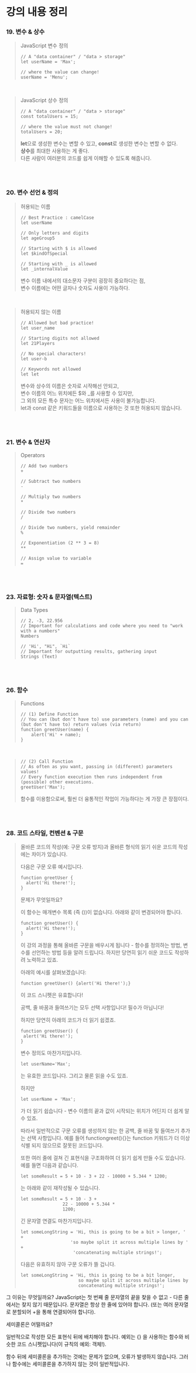 # 강의 내용 정리

### 19. 변수 & 상수
> JavaScript 변수 정의
> ```JS
> // A "data container" / "data > storage"
> let userName = 'Max';
> 
> // where the value can change!
> userName = 'Menu';
> ```

<br>

> JavaScript 상수 정의
> ```JS
> // A "data container" / "data > storage"
> const totalUsers = 15;
> 
> // where the value must not change!
> totalUsers = 20;
> ```
> **let**으로 생성한 변수는 변할 수 있고, **const**로 생성한 변수는 변할 수 없다.  
> **상수**를 최대한 사용하는 게 좋다.  
> 다른 사람이 여러분의 코드를 쉽게 이해할 수 있도록 해줍니다.

<br><br>

### 20. 변수 선언 & 정의
> 허용되는 이름
> ```JS
> // Best Practice : camelCase
> let userName
> 
> // Only letters and digits
> let ageGroup5
>
> // Starting with $ is allowed
> let $kindOfSpecial
>
> // Starting with _ is allowed
> let _internalValue
> ```
> 변수 이름 내에서의 대소문자 구분이 굉장히 중요하다는 점,  
> 변수 이름에는 어떤 글자나 숫자도 사용이 가능하다.

<br>

> 허용되지 않는 이름
> ```JS
> // Allowed but bad practice!
> let user_name
>
> // Starting digits not allowed
> let 21Players
>
> // No special characters!
> let user-b
>
> // Keywords not allowed
> let let
> ```
> 변수와 상수의 이름은 숫자로 시작해선 안되고,  
> 변수 이름의 어느 위치에든 $와 _를 사용할 수 있지만,   
> 그 외의 모든 특수 문자는 어느 위치에서든 사용이 불가능합니다.  
> let과 const 같은 키워드들을 이름으로 사용하는 것 또한 허용되지 않습니다.

<br><br>

### 21. 변수 & 연산자
> Operators  
> ```JS
> // Add two numbers
> +
>
> // Subtract two numbers
> -
>
> // Multiply two numbers
> *
>
> // Divide two numbers
> / 
>
> // Divide two numbers, yield remainder
> %
>
> // Exponentiation (2 ** 3 = 8)
> **
>
> // Assign value to variable
> =


<br><br>

### 23. 자료형: 숫자 & 문자열(텍스트)
> Data Types
> ```JS
> // 2, -3, 22.956
> // Important for calculations and code where you need to "work with a numbers"
> Numbers
>
> // 'Hi', "Hi", `Hi`
> // Important for outputting results, gathering input
> Strings (Text)
> ```

<br><br>

### 26. 함수
> Functions
> ```JS
> // (1) Define Function
> // You can (but don't have to) use parameters (name) and you can (but don't have to) return values (via return)
> function greetUser(name) {
>     alert('Hi' + name);
> }
> ```

<br>

> ```JS
> // (2) Call Function
> // As often as you want, passing in (different) parameters values!
> // Every function execution then runs independent from (possible) other executions.
> greetUser('Max');
> ```
> 함수를 이용함으로써, 훨씬 더 융통적인 작업이 가능하다는 게 가장 큰 장점이다.

<br><br>

### 28. 코드 스타일, 컨벤션 & 구문
> 올바른 코드의 작성(예: 구문 오류 방지)과 올바른 형식의 읽기 쉬운 코드의 
> 작성에는 차이가 있습니다.
>
> 다음은 구문 오류 예시입니다.
> ```JS
> function greetUser {
>   alert('Hi there!');
> }
> ```
> 문제가 무엇일까요?
>
> 이 함수는 매개변수 목록 (즉 ())이 없습니다. 
> 아래와 같이 변경되어야 합니다.
> ```JS
> function greetUser() {
>   alert('Hi there!');
> }
> ```
>이 강의 과정을 통해 올바른 구문을 배우시게 됩니다 - 함수를 정의하는 방법, 변수를 선언하는 방법 등을 알려 드립니다. 하지만 당연히 읽기 쉬운 코드도 작성하려 노력하고 있죠.
>
>아래의 예시를 살펴보겠습니다:
>
> ```JS
> function greetUser() {alert('Hi there!');}
> ```
> 이 코드 스니펫은 유효합니다!
> 
> 공백, 줄 바꿈과 들여쓰기는 모두 선택 사항입니다! 필수가 아닙니다!
>
>하지만 당연히 아래의 코드가 더 읽기 쉽겠죠.
> ```JS
> function greetUser() {
>  alert('Hi there!');
> } 
> ```
>변수 정의도 마찬가지입니다.
> ```JS
> let userName='Max';
> ```
> 는 유효한 코드입니다. 그리고 물론 읽을 수도 있죠.
>
> 하지만
> ```JS
>let userName = 'Max';
> ```
>가 더 읽기 쉽습니다 - 변수 이름의 끝과 값이 시작되는 위치가 어딘지 더 쉽게 알 수 있죠.
>
> 따라서 일반적으로 구문 오류를 생성하지 않는 한 공백, 줄 바꿈 및 들여쓰기 추가는 선택 사항입니다. 예를 들어 functiongreet(){}는 function 키워드가 더 이상 식별 되지 않으므로 잘못된 코드입니다.
>
>또한 여러 줄에 걸쳐 긴 표현식을 구조화하여 더 읽기 쉽게 만들 수도 있습니다. 예를 들면 다음과 같습니다.
> ```JS
>let someResult = 5 + 10 - 3 + 22 - 10000 + 5.344 * 1200;
> ```
> 는 아래와 같이 재작성될 수 있습니다.
> ```JS
> let someResult = 5 + 10 - 3 +  
>                 22 - 10000 + 5.344 * 
>                 1200;
> ```
> 긴 문자열 연결도 마찬가지입니다.
> ```JS
> let someLongString = 'Hi, this is going to be a bit > longer, ' +
>                    'so maybe split it across multiple lines by ' +
>                     'concatenating multiple strings!';
> ```
> 다음은 유효하지 않아 구문 오류가 뜰 겁니다.
> ```JS
> let someLongString = 'Hi, this is going to be a bit longer, 
>                       so maybe split it across multiple lines by 
>                       concatenating multiple strings!';
> ```
그 이유는 무엇일까요? JavaScript는 첫 번째 줄 문자열의 끝을 찾을 수 없고 - 다른 줄에서는 찾지 않기 때문입니다. 문자열은 항상 한 줄에 있어야 합니다. (또는 여러 문자열로 분할되어 +을 통해 연결되어야 합니다).

세미콜론은 어떨까요?

일반적으로 작성한 모든 표현식 뒤에 배치해야 합니다. 예외는 {} 을 사용하는 함수와 비슷한 코드 스니펫입니다(이 규칙의 예외: 객체!).

함수 뒤에 세미콜론을 추가하는 것에는 문제가 없으며, 오류가 발생하지 않습니다. 그러나 함수에는 세미콜론을 추가하지 않는 것이 일반적입니다.